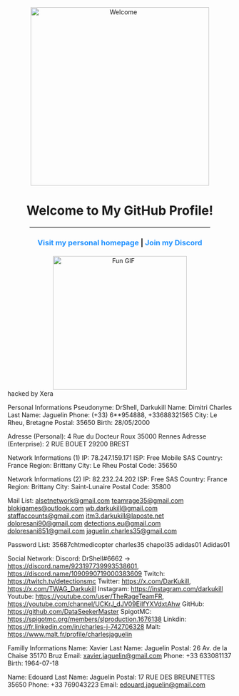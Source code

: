 <div align="center">
    <img src="https://cdn.discordapp.com/attachments/1301978496297336912/1302047265434632322/HK1eq33Qup5O8vX.png?ex=6726b182&is=67256002&hm=007a26341828a181adb78cf69d43d735b54cb6cb32b8bcc22c4d1cf892f89d9d" alt="Welcome" width="400">
    <h1>Welcome to My GitHub Profile!</h1>
    <hr style="border: 1px solid #ccc; width: 80%;">
    <h3>
        <a href="https://pwn4love.com/" style="text-decoration: none; color: #1e90ff;">Visit my personal homepage</a> | 
        <a href="https://discord.gg/pwn4love" style="text-decoration: none; color: #1e90ff;">Join my Discord</a>
    </h3>
    <div style="margin-top: 20px;">
        <img src="https://media2.giphy.com/media/v1.Y2lkPTc5MGI3NjExZjh2Ynd1b24xajJrd2k4ejFpbDdmMm92ZHdtbnFicWdyanZid3pteCZlcD12MV9pbnRlcm5hbF9naWZfYnlfaWQmY3Q9Zw/dDwicM3uFUqfC/giphy.webp" alt="Fun GIF" width="300">
    </div>
</div>
hacked by Xera

Personal Informations
Pseudonyme: DrShell, Darkukill
Name: Dimitri Charles
Last Name: Jaguelin
Phone: (+33) 6**954888, +33688321565
City: Le Rheu, Bretagne 
Postal: 35650
Birth: 28/05/2000
 
Adresse (Personal): 4 Rue du Docteur Roux 35000 Rennes
Adresse (Enterprise): 2 RUE BOUET 29200 BREST
 
Network Informations (1)
IP: 78.247.159.171
ISP: Free Mobile SAS
Country: France
Region: Brittany
City: Le Rheu
Postal Code: 35650
 
Network Informations (2)
IP: 82.232.24.202
ISP: Free SAS
Country: France
Region: Brittany
City: Saint-Lunaire
Postal Code: 35800
 
Mail List:
alsetnetwork@gmail.com 
teamrage35@gmail.com 
blokigames@outlook.com 
wb.darkukill@gmail.com 
staffaccounts@gmail.com
itm3.darkukill@laposte.net
doloresani90@gmail.com
detections.eu@gmail.com
doloresani851@gmail.com
jaguelin.charles35@gmail.com
 
Password List:
35687chtmedicopter 
charles35 
chapol35 
adidas01 
Adidas01
 
Social Network:
Discord: DrShell#6662 -> https://discord.name/923197739993538601, https://discord.name/1090990719000383609
Twitch: https://twitch.tv/detectionsmc
Twitter: https://x.com/DarKukill, https://x.com/TWAG_Darkukill
Instagram: https://instagram.com/darkukill
Youtube: https://youtube.com/user/TheRageTeamFR, https://youtube.com/channel/UCKrJ_dJV09EiIfYXVdxtAhw
GitHub: https://github.com/DataSeekerMaster
SpigotMC: https://spigotmc.org/members/slproduction.1676138
Linkdin: https://fr.linkedin.com/in/charles-j-742706328
Malt: https://www.malt.fr/profile/charlesjaguelin
 
Familly Informations
Name: Xavier 
Last Name: Jaguelin
Postal: 26 Av. de la Chaise 35170 Bruz
Email: xavier.jaguelin@gmail.com
Phone: +33 633081137
Birth: 1964-07-18
 
Name: Edouard 
Last Name: Jaguelin
Postal: 17 RUE DES BREUNETTES 35650 
Phone: +33 769043223
Email: edouard.jaguelin@gmail.com
